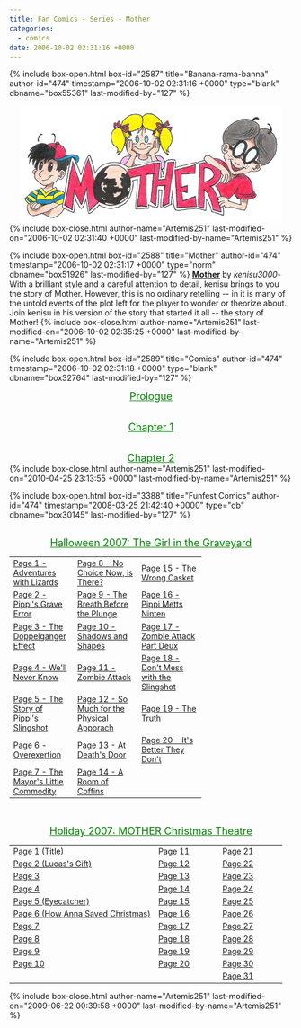 ```yaml
---
title: Fan Comics - Series - Mother
categories:
  - comics
date: 2006-10-02 02:31:16 +0000
---
```

{% include box-open.html box-id="2587" title="Banana-rama-banna" author-id="474" timestamp="2006-10-02 02:31:16 +0000" type="blank" dbname="box55361" last-modified-by="127" %}
<center>
<img src="/comics/series/mother/motherbanner.jpg" />
</center>
{% include box-close.html author-name="Artemis251" last-modified-on="2006-10-02 02:31:40 +0000" last-modified-by-name="Artemis251" %}

{% include box-open.html box-id="2588" title="Mother" author-id="474" timestamp="2006-10-02 02:31:17 +0000" type="norm" dbname="box51926" last-modified-by="127" %}
<b><u>Mother</u></b> by <i>kenisu3000</i>-  With a brilliant style and a careful attention to detail, kenisu brings to you the story of Mother.  However, this is no ordinary retelling -- in it is many of the untold events of the plot left for the player to wonder or theorize about.  Join kenisu in his version of the story that started it all -- the story of Mother!
{% include box-close.html author-name="Artemis251" last-modified-on="2006-10-02 02:35:25 +0000" last-modified-by-name="Artemis251" %}

{% include box-open.html box-id="2589" title="Comics" author-id="474" timestamp="2006-10-02 02:31:18 +0000" type="blank" dbname="box32764" last-modified-by="127" %}
<center><font size="+1" color="green"><u>Prologue</u></font><br />
<navigator search="`Content` LIKE 'kenisu%'" display="no" quantity="24" section="description" /><displaytor mode="twocolumnlist" /><br /><br/>
<font size="+1" color="green"><u>Chapter 1</u></font><br />
<navigator search="`Content` LIKE 'kenisu%'" display="no" start="24" quantity="40" section="description" /><displaytor mode="twocolumnlist" />
<br /><br />
<font size="+1" color="green"><u>Chapter 2</u></font><br />
<navigator search="`Content` LIKE 'kenisu%'" display="no" start="64" quantity="50" section="description" /><displaytor mode="twocolumnlist" />
</center>
{% include box-close.html author-name="Artemis251" last-modified-on="2010-04-25 23:13:55 +0000" last-modified-by-name="Artemis251" %}

{% include box-open.html box-id="3388" title="Funfest Comics" author-id="474" timestamp="2008-03-25 21:42:40 +0000" type="db" dbname="box30145" last-modified-by="127" %}
<br /><br />
<center><font size="+1" color="green"><u>Halloween 2007: The Girl in the Graveyard</u></font><br />
<table cellspacing="5">
<tr>
<td width="100"><a href="http://starmen.net/halloween07/bigentries/Girl%20In%20Graveyard/">Page 1 - Adventures with Lizards</a></td>
<td width="100"><a href="http://starmen.net/halloween07/bigentries/Girl%20In%20Graveyard/page8.html">Page 8 - No Choice Now, is There?</a></td>
<td width="100"><a href="http://starmen.net/halloween07/bigentries/Girl%20In%20Graveyard/page15.html">Page 15 - The Wrong Casket</a></td>
</tr>
<tr>
<td width="30"><a href="http://starmen.net/halloween07/bigentries/Girl%20In%20Graveyard/page2.html">Page 2 - Pippi's Grave Error</a></td>
<td><a href="http://starmen.net/halloween07/bigentries/Girl%20In%20Graveyard/page9.html">Page 9 - The Breath Before the Plunge</a></td>
<td><a href="http://starmen.net/halloween07/bigentries/Girl%20In%20Graveyard/page16.html">Page 16 - Pippi Metts Ninten</a></td>
</tr>
<tr>
<td><a href="http://starmen.net/halloween07/bigentries/Girl%20In%20Graveyard/page3.html">Page 3 - The Doppelganger Effect</a></td>
<td><a href="http://starmen.net/halloween07/bigentries/Girl%20In%20Graveyard/page10.html">Page 10 - Shadows and Shapes</a></td>
<td><a href="http://starmen.net/halloween07/bigentries/Girl%20In%20Graveyard/page17.html">Page 17 - Zombie Attack Part Deux</a></td>
</tr>
<tr>
<td><a href="http://starmen.net/halloween07/bigentries/Girl%20In%20Graveyard/page4.html">Page 4 - We'll Never Know</a></td>
<td width="100"><a href="http://starmen.net/halloween07/bigentries/Girl%20In%20Graveyard/page11.html">Page 11 - Zombie Attack</a></td>
<td><a href="http://starmen.net/halloween07/bigentries/Girl%20In%20Graveyard/page18.html">Page 18 - Don't Mess with the Slingshot</a></td>
</tr>
<tr>
<td><a href="http://starmen.net/halloween07/bigentries/Girl%20In%20Graveyard/page5.html">Page 5 - The Story of Pippi's Slingshot</a></td>
<td><a href="http://starmen.net/halloween07/bigentries/Girl%20In%20Graveyard/page12.html">Page 12 - So Much for the Physical Apporach</a></td>
<td><a href="http://starmen.net/halloween07/bigentries/Girl%20In%20Graveyard/page19.html">Page 19 - The Truth</a></td>
</tr>
<tr>
<td><a href="http://starmen.net/halloween07/bigentries/Girl%20In%20Graveyard/page6.html">Page 6 - Overexertion</a></td>
<td><a href="http://starmen.net/halloween07/bigentries/Girl%20In%20Graveyard/page13.html">Page 13 - At Death's Door</a></td>
<td><a href="http://starmen.net/halloween07/bigentries/Girl%20In%20Graveyard/page20.html">Page 20 - It's Better They Don't</a></td>
</tr>
<tr>
<td><a href="http://starmen.net/halloween07/bigentries/Girl%20In%20Graveyard/page7.html">Page 7 - The Mayor's Little Commodity</a></td>
<td><a href="http://starmen.net/halloween07/bigentries/Girl%20In%20Graveyard/page14.html">Page 14 - A Room of Coffins</a></td>
<td></td>
</tr>
</table>
<br /><br />
<font size="+1" color="green"><u>Holiday 2007: MOTHER Christmas Theatre</u></font><br />
<table>
<tr>
<td><a href="http://starmen.net/vote/vote.php?id=20438">Page 1 (Title)</a></td>
<td width="100"><a href="http://starmen.net/vote/vote.php?id=20450">Page 11</a></td>
<td width="100"><a href="http://starmen.net/holiday07/entries/kenisu/page21.html">Page 21</a></td>
</tr>
<tr>
<td><a href="http://starmen.net/vote/vote.php?id=20439">Page 2 (Lucas's Gift)</a></td>
<td><a href="http://starmen.net/vote/vote.php?id=20451">Page 12</a></td>
<td><a href="http://starmen.net/holiday07/entries/kenisu/page22.html">Page 22</a></td>
</tr>
<tr>
<td><a href="http://starmen.net/vote/vote.php?id=20441">Page 3</a></td>
<td><a href="http://starmen.net/holiday07/entries/kenisu/page13.html">Page 13</a></td>
<td><a href="http://starmen.net/holiday07/entries/kenisu/page23.html">Page 23</a></td>
</tr>
<tr>
<td><a href="http://starmen.net/vote/vote.php?id=20442">Page 4</a></td>
<td><a href="http://starmen.net/holiday07/entries/kenisu/page14.html">Page 14</a></td>
<td><a href="http://starmen.net/holiday07/entries/kenisu/page24.html">Page 24</a></td>
</tr>
<tr>
<td><a href="http://starmen.net/vote/vote.php?id=20443">Page 5 (Eyecatcher)</a></td>
<td><a href="http://starmen.net/holiday07/entries/kenisu/page15.html">Page 15</a></td>
<td><a href="http://starmen.net/holiday07/entries/kenisu/page25.html">Page 25</a></td>
</tr>
<tr>
<td><a href="http://starmen.net/vote/vote.php?id=20444">Page 6 (How Anna Saved Christmas)</a></td>
<td><a href="http://starmen.net/holiday07/entries/kenisu/page16.html">Page 16</a></td>
<td><a href="http://starmen.net/holiday07/entries/kenisu/page26.html">Page 26</a></td>
</tr>
<tr>
<td><a href="http://starmen.net/vote/vote.php?id=20445">Page 7</a></td>
<td><a href="http://starmen.net/holiday07/entries/kenisu/page17.html">Page 17</a></td>
<td><a href="http://starmen.net/holiday07/entries/kenisu/page27.html">Page 27</a></td>
</tr>
<tr>
<td><a href="http://starmen.net/vote/vote.php?id=20446">Page 8</a></td>
<td><a href="http://starmen.net/holiday07/entries/kenisu/page18.html">Page 18</a></td>
<td><a href="http://starmen.net/holiday07/entries/kenisu/page28.html">Page 28</a></td>
</tr>
<tr>
<td><a href="http://starmen.net/vote/vote.php?id=20448">Page 9</a></td>
<td><a href="http://starmen.net/holiday07/entries/kenisu/page19.html">Page 19</a></td>
<td><a href="http://starmen.net/holiday07/entries/kenisu/page29.html">Page 29</a></td>
</tr>
<tr>
<td><a href="http://starmen.net/vote/vote.php?id=20449">Page 10</a></td>
<td><a href="http://starmen.net/holiday07/entries/kenisu/page20.html">Page 20</a></td>
<td><a href="http://starmen.net/holiday07/entries/kenisu/page30.html">Page 30</a></td>
</tr>
<tr>
<td colspan="2"></td>
<td><a href="http://starmen.net/holiday07/entries/kenisu/page31.html">Page 31</a></td>
</tr>
</table>
</center>
{% include box-close.html author-name="Artemis251" last-modified-on="2009-06-22 00:39:58 +0000" last-modified-by-name="Artemis251" %}
